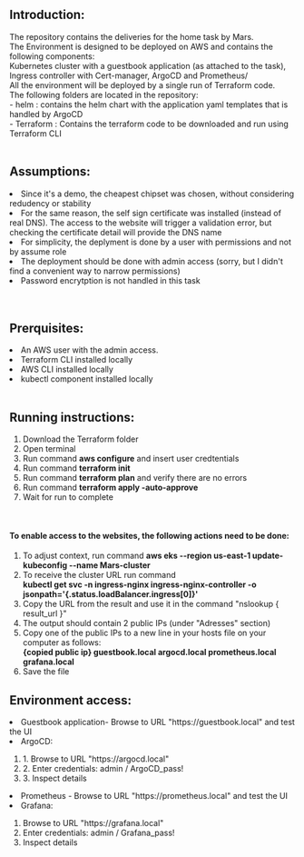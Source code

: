 <h2>Introduction:</h2>
The repository contains the deliveries for the home task by Mars. <br/>
The Environment is designed to be deployed on AWS and contains the following components:<br/>
Kubernetes cluster with a guestbook application (as attached to the task), Ingress controller with Cert-manager, ArgoCD and Prometheus/<br/>
All the environment will be deployed by a single run of Terraform code.<br/>
The following folders are located in the repository:<br/>
- helm : contains the helm chart with the application yaml templates that is handled by ArgoCD<br/>
- Terraform : Contains the terraform code to be downloaded and run using Terraform CLI<br/>

 <br/>
<h2>Assumptions:</h2>
<li>Since it's a demo, the cheapest chipset was chosen, without considering redudency or stability</li>
<li>For the same reason, the self sign certificate was installed (instead of real DNS). The access to the website will trigger a validation error, 
	but checking the certificate detail will provide the DNS name</li>
<li>For simplicity, the deplyment is done by a user with permissions and not by assume role</li>
<li>The deployment should be done with admin access (sorry, but I didn't find a convenient way to narrow permissions)</li>
<li>Password encrytption is not handled in this task</li>
<br/>
<br/>
<h2>Prerquisites:</h2>
<li>An AWS user with the admin access.</li>
<li>Terraform CLI installed locally</li>
<li>AWS CLI installed locally</li>
<li>kubectl component installed locally</li>

<br/>
<h2>Running instructions:</h2>
<ol>
<li>Download the Terraform folder</li>
<li>Open terminal</li>
<li>Run command <b>aws configure</b>  and insert user credtentials</li>
<li>Run command <b> terraform init</b> </li>
<li>Run command <b> terraform plan</b> and verify there are no errors</li>
<li>Run command <b> terraform apply -auto-approve </b></li>
<li>Wait for run to complete</li>
</ol>
<br/>
 <h4>To enable access to the websites, the following actions need to be done:</h4>
 <ol>
 <li>To adjust context, run command <b> aws eks --region us-east-1 update-kubeconfig --name Mars-cluster </b></li>
 <li>To receive the cluster URL run command</li>
	 <b> kubectl get svc -n ingress-nginx ingress-nginx-controller -o jsonpath='{.status.loadBalancer.ingress[0]}' </b>
 <li>Copy the URL from the result and use it in the command "nslookup { result_url }"</li>
 <li>The output should contain 2 public IPs (under "Adresses" section)</li>
 <li>Copy one of the public IPs to a new line in your hosts file on your computer as follows:</li>
   <b> {copied public ip}  guestbook.local argocd.local prometheus.local  grafana.local </b>
 <li>Save the file</li>
</ol>


<h2>Environment access:</h2>
<li>Guestbook application- Browse to URL "https://guestbook.local" and test the UI</li>
<li>ArgoCD: </li>
<ol>
<li>1. Browse to URL "https://argocd.local"</li>
<li>2. Enter credentials: admin / ArgoCD_pass!</li>
<li>3. Inspect details</li>
</ol>
<li>Prometheus - Browse to URL "https://prometheus.local" and test the UI</li>

<li>Grafana:</li>
<ol>
<li>Browse to URL "https://grafana.local"</li>
<li>Enter credentials: admin / Grafana_pass!</li>
<li>Inspect details </li>
</ol>
